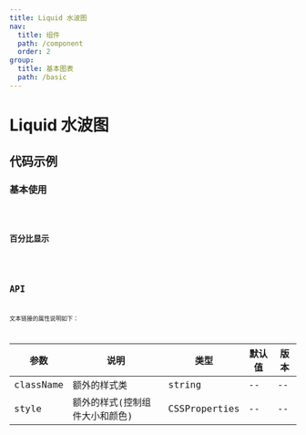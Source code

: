 ```yaml
---
title: Liquid 水波图
nav:
  title: 组件
  path: /component
  order: 2
group:
  title: 基本图表
  path: /basic
---
```


# Liquid 水波图

## 代码示例

### 基本使用

<code src="./demo/demo-01.tsx" />

### 百分比显示

<code src="./demo/demo-02.tsx" />

## API

文本链接的属性说明如下：

| 参数      | 说明                           | 类型          | 默认值 | 版本 |
| --------- | ------------------------------ | ------------- | ------ | ---- |
| className | 额外的样式类                   | string        | --     | --   |
| style     | 额外的样式(控制组件大小和颜色) | CSSProperties | --     | --   |
